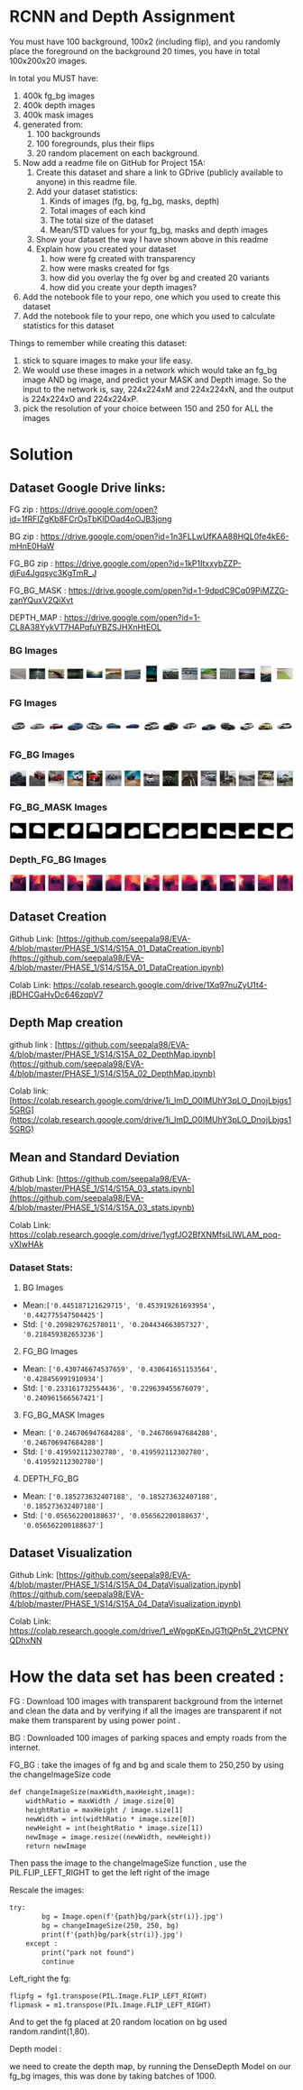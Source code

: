 # RCNN and Depth Assignment

You must have 100 background, 100x2 (including flip), and you randomly place the foreground on the background 20 times, you have in total 100x200x20 images.

In total you MUST have:

1.  400k fg_bg images
2.  400k depth images
3.  400k mask images
4.  generated from:
    1.  100 backgrounds
    2.  100 foregrounds, plus their flips
    3.  20 random placement on each background.
5.  Now add a readme file on GitHub for Project 15A:
    1.  Create this dataset and share a link to GDrive (publicly available to anyone) in this readme file.
    2.  Add your dataset statistics:
        1.  Kinds of images (fg, bg, fg_bg, masks, depth)
        2.  Total images of each kind
        3.  The total size of the dataset
        4.  Mean/STD values for your fg_bg, masks and depth images
    3.  Show your dataset the way I have shown above in this readme
    4.  Explain how you created your dataset
        1.  how were fg created with transparency
        2.  how were masks created for fgs
        3.  how did you overlay the fg over bg and created 20 variants
        4.  how did you create your depth images?
6.  Add the notebook file to your repo, one which you used to create this dataset
7.  Add the notebook file to your repo, one which you used to calculate statistics for this dataset

Things to remember while creating this dataset:

1.  stick to square images to make your life easy.
2.  We would use these images in a network which would take an fg_bg image AND bg image, and predict your MASK and Depth image. So the input to the network is, say, 224x224xM and 224x224xN, and the output is 224x224xO and 224x224xP.
3.  pick the resolution of your choice between 150 and 250 for ALL the images

# Solution

## Dataset Google Drive links:

FG zip : https://drive.google.com/open?id=1fRFlZgKb8FCrOsTbKlDOad4oOJB3jong

BG zip : https://drive.google.com/open?id=1n3FLLwUfKAA88HQL0fe4kE6-mHnE0HaW

FG_BG zip : https://drive.google.com/open?id=1kP1ItxxybZZP-djFu4Jgqsyc3KgTmR_J

FG_BG_MASK : https://drive.google.com/open?id=1-9dpdC9Cq09PiMZZG-zanYQuxV2QiXvt

DEPTH_MAP : https://drive.google.com/open?id=1-CL8A38YykVT7HAPqfuYBZSJHXnHtEOL


### BG Images

![enter image description here](https://github.com/seepala98/EVA-4/blob/master/PHASE_1/S14/images/bg.png)

### FG Images

![enter image description here](https://github.com/seepala98/EVA-4/blob/master/PHASE_1/S14/images/fg.png)

### FG_BG Images

![enter image description here](https://github.com/seepala98/EVA-4/blob/master/PHASE_1/S14/images/fg_bg.png)

### FG_BG_MASK Images

![enter image description here](https://github.com/seepala98/EVA-4/blob/master/PHASE_1/S14/images/fg_bg_mask.png)

### Depth_FG_BG Images

![enter image description here](https://github.com/seepala98/EVA-4/blob/master/PHASE_1/S14/images/depth_images.png)

## Dataset Creation

Github Link: [https://github.com/seepala98/EVA-4/blob/master/PHASE_1/S14/S15A_01_DataCreation.ipynb](https://github.com/seepala98/EVA-4/blob/master/PHASE_1/S14/S15A_01_DataCreation.ipynb)

Colab Link: https://colab.research.google.com/drive/1Xq97nuZyU1t4-jBDHCGaHvDc646zqpV7

## Depth Map creation

github link : [https://github.com/seepala98/EVA-4/blob/master/PHASE_1/S14/S15A_02_DepthMap.ipynb](https://github.com/seepala98/EVA-4/blob/master/PHASE_1/S14/S15A_02_DepthMap.ipynb)

Colab link: [https://colab.research.google.com/drive/1i_lmD_O0IMUhY3pLO_DnojLbjgs15GRG](https://colab.research.google.com/drive/1i_lmD_O0IMUhY3pLO_DnojLbjgs15GRG)

## Mean and Standard Deviation

Github Link: [https://github.com/seepala98/EVA-4/blob/master/PHASE_1/S14/S15A_03_stats.ipynb](https://github.com/seepala98/EVA-4/blob/master/PHASE_1/S14/S15A_03_stats.ipynb)

Colab Link: https://colab.research.google.com/drive/1ygfJO2BfXNMfsiLlWLAM_poq-vXIwHAk

### Dataset Stats:

1. BG Images

- Mean:`['0.445187121629715', '0.453919261693954', '0.442775547504425']`
- Std: `['0.209829762578011', '0.204434663057327', '0.218459382653236']`

2. FG_BG Images

- Mean: `['0.430746674537659', '0.430641651153564', '0.428456991910934']`
- Std:  `['0.233161732554436', '0.229639455676079', '0.240961566567421']`

3. FG_BG_MASK Images

- Mean: `['0.246706947684288', '0.246706947684288', '0.246706947684288']`
- Std: `['0.419592112302780', '0.419592112302780', '0.419592112302780']`

4. DEPTH_FG_BG

- Mean: `['0.185273632407188', '0.185273632407188', '0.185273632407188']`
- Std: `['0.056562200188637', '0.056562200188637', '0.056562200188637']`

## Dataset Visualization

Github Link: [https://github.com/seepala98/EVA-4/blob/master/PHASE_1/S14/S15A_04_DataVisualization.ipynb](https://github.com/seepala98/EVA-4/blob/master/PHASE_1/S14/S15A_04_DataVisualization.ipynb)

Colab Link: https://colab.research.google.com/drive/1_eWpgpKEnJGTtQPn5t_2VtCPNYQDhxNN

# How the data set has been created : 

FG : Download 100 images with transparent background from the internet and clean the data and by verifying if all the images are transparent if not make them transparent by using power point .

BG : Downloaded 100 images of parking spaces and empty roads from the internet. 

FG_BG : take the images of fg and bg and scale them to 250,250 by using the changeImageSize code
```
def changeImageSize(maxWidth,maxHeight,image):
    widthRatio = maxWidth / image.size[0]
    heightRatio = maxHeight / image.size[1]
    newWidth = int(widthRatio * image.size[0])
    newHeight = int(heightRatio * image.size[1])
    newImage = image.resize((newWidth, newHeight))
    return newImage
```
Then pass the image to the changeImageSize function , use the PIL.FLIP_LEFT_RIGHT to get the left right of the image 

Rescale the images:
```
try:
        bg = Image.open(f'{path}bg/park{str(i)}.jpg')
        bg = changeImageSize(250, 250, bg)
        print(f'{path}bg/park{str(i)}.jpg')
    except :
        print("park not found")
        continue
```

Left_right the fg:
```
flipfg = fg1.transpose(PIL.Image.FLIP_LEFT_RIGHT) 
flipmask = m1.transpose(PIL.Image.FLIP_LEFT_RIGHT)
```

And to get the fg placed at 20 random location on bg used random.randint(1,80).

Depth model : 

we need to create the depth map, by running the DenseDepth Model on our fg_bg images, this was done by taking batches of 1000.
